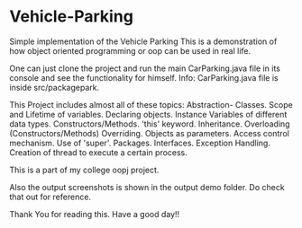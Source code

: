 # Vehicle-Parking
Simple implementation of the Vehicle Parking
This is a demonstration of how object oriented programming
or oop can be used in real life.

One can just clone the project and run the main
CarParking.java file in its console and see the
functionality for himself.
Info: CarParking.java file is inside src/packagepark.

This Project includes almost all of these topics:
  Abstraction- Classes.
  Scope and Lifetime of variables.
  Declaring objects.
  Instance Variables of different data types.
  Constructors/Methods.
  'this' keyword.
  Inheritance.
  Overloading (Constructors/Methods)
  Overriding.
  Objects as parameters.
  Access control mechanism.
  Use of 'super'.
  Packages.
  Interfaces.
  Exception Handling.
  Creation of thread to execute a certain process.
  
  This is a part of my college oopj project.


  Also the output screenshots is shown in the output demo
  folder. Do check that out for reference.
  
  Thank You for reading this. Have a good day!!
